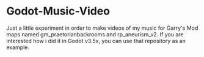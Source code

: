 # Godot-Music-Video

Just a little experiment in order to make videos of my music for Garry's Mod maps named gm_praetorianbackrooms and rp_aneurism_v2. 
If you are interested how i did it in Godot v3.5x, you can use that repository as an example.
